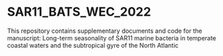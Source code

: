 # SAR11_BATS_WEC_2022
This repository contains supplementary documents and code for the manuscript: Long-term seasonality of SAR11 marine bacteria in temperate coastal waters and the subtropical gyre of the North Atlantic
